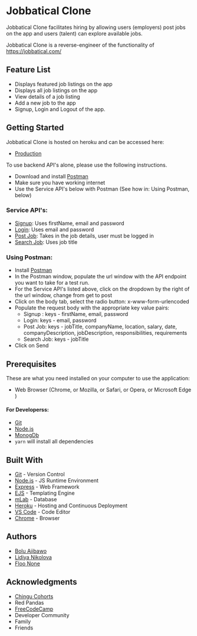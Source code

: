 # Jobbatical Clone
Jobbatical Clone facilitates hiring by allowing users (employers) post jobs on the app and users (talent) can explore available jobs.

Jobbatical Clone is a reverse-engineer of the functionality of https://jobbatical.com/


## Feature List
* Displays featured job listings on the app
* Displays all job listings on the app
* View details of a job listing
* Add a new job to the app
* Signup, Login and Logout of the app.


## Getting Started
Jobbatical Clone is hosted on heroku and can be accessed here:
 - [Production](https://jobbatical.herokuapp.com/)

To use backend API's alone, please use the following instructions. 
  - Download and install [Postman](https://chrome.google.com/webstore/detail/postman/fhbjgbiflinjbdggehcddcbncdddomop?hl=en)
  - Make sure you have working internet
  - Use the Service API's below with Postman (See how in: Using Postman, below)

### Service API's:
  - [Signup](https://jobbatical.herokuapp.com/signup): Uses firstName, email and password
  - [Login](https://jobbatical.herokuapp.com/login): Uses email and password
  - [Post Job](https://jobbatical.herokuapp.com/job-form): Takes in the job details, user must be logged in
  - [Search Job](https://jobbatical.herokuapp.com/explore): Uses job title


### Using Postman:
 - Install [Postman](https://chrome.google.com/webstore/detail/postman/fhbjgbiflinjbdggehcddcbncdddomop?hl=en)
 - In the Postman window, populate the url window with the API endpoint you want to take for a test run.
 - For the Service API's listed above, click on the dropdown by the right of the url window, change from get to post
 - Click on the body tab, select the radio button: x-www-form-urlencoded
 - Populate the request body with the appropriate key value pairs: 
      - Signup : keys - firstName, email, password
      - Login: keys - email, password
      - Post Job: keys - jobTitle, companyName, location, salary, date, companyDescription, jobDescription, responsibilities, requirements
      - Search Job: keys - jobTitle
- Click on Send

## Prerequisites
 These are what you need installed on your computer to use the application:

 - Web Browser (Chrome, or Mozilla, or Safari, or Opera, or Microsoft Edge )

 #### For Developerss:
 - [Git](https://git-for-windows.github.io/)
 - [Node.js](https://nodejs.org/en/download/)
 - [MonogDb](https://www.mongodb.com/download-center#community)
 - ``` yarn ``` will install all dependencies
     


## Built With

- [Git](https://git-scm.com/) - Version Control
- [Node.js](https://nodejs.org/) - JS Runtime Environment
- [Express](https://expressjs.com/en/starter/installing.html) - Web Framework
- [EJS](http://ejs.co/) - Templating Engine
- [mLab](https://mlab.com/) - Database 
- [Heroku](www.heroku,com) - Hosting and Continuous Deployment
- [VS Code](https://code.visualstudio.com/) - Code Editor
- [Chrome](https://www.google.com/chrome/browser/desktop/index.html) - Browser


## Authors

* [Bolu Ajibawo](github.com/ajibs)
* [Lidiya Nikolova](github.com/l-emi)
* [Floo None](github.com/floonone)


## Acknowledgments
* [Chingu Cohorts](https://chingu-cohorts.github.io/chingu-directory/)
* Red Pandas
* [FreeCodeCamp](https://www.freecodecamp.org/)
* Developer Community
* Family
* Friends